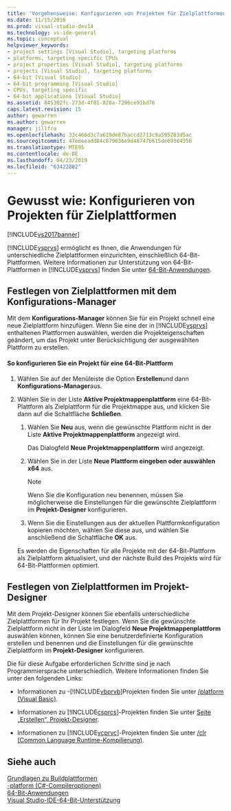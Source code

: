 ```yaml
---
title: 'Vorgehensweise: Konfigurieren von Projekten für Zielplattformen | Microsoft-Dokumentation'
ms.date: 11/15/2016
ms.prod: visual-studio-dev14
ms.technology: vs-ide-general
ms.topic: conceptual
helpviewer_keywords:
- project settings [Visual Studio], targeting platforms
- platforms, targeting specific CPUs
- project properties [Visual Studio], targeting platforms
- projects [Visual Studio], targeting platforms
- 64-bit [Visual Studio]
- 64-bit programming [Visual Studio]
- CPUs, targeting specific
- 64-bit applications [Visual Studio]
ms.assetid: 845302fc-273d-4f81-820a-7296ce91bd76
caps.latest.revision: 15
author: gewarren
ms.author: gewarren
manager: jillfra
ms.openlocfilehash: 33c466d3c7a619de87baccd2713c9a595283d5ac
ms.sourcegitcommit: 47eeeeadd84c879636e9d48747b615de69384356
ms.translationtype: MTE95
ms.contentlocale: de-DE
ms.lasthandoff: 04/23/2019
ms.locfileid: "63422802"
---
```

# <a name="how-to-configure-projects-to-target-platforms"></a>Gewusst wie: Konfigurieren von Projekten für Zielplattformen
[!INCLUDE[vs2017banner](../includes/vs2017banner.md)]

[!INCLUDE[vsprvs](../includes/vsprvs-md.md)] ermöglicht es Ihnen, die Anwendungen für unterschiedliche Zielplattformen einzurichten, einschließlich 64-Bit-Plattformen. Weitere Informationen zur Unterstützung von 64-Bit-Plattformen in [!INCLUDE[vsprvs](../includes/vsprvs-md.md)] finden Sie unter [64-Bit-Anwendungen](http://msdn.microsoft.com/library/fd4026bc-2c3d-4b27-86dc-ec5e96018181).  
  
## <a name="targeting-platforms-with-the-configuration-manager"></a>Festlegen von Zielplattformen mit dem Konfigurations-Manager  
 Mit dem **Konfigurations-Manager** können Sie für ein Projekt schnell eine neue Zielplattform hinzufügen. Wenn Sie eine der in [!INCLUDE[vsprvs](../includes/vsprvs-md.md)] enthaltenen Plattformen auswählen, werden die Projekteigenschaften geändert, um das Projekt unter Berücksichtigung der ausgewählten Plattform zu erstellen.  
  
#### <a name="to-configure-a-project-to-target-a-64-bit-platform"></a>So konfigurieren Sie ein Projekt für eine 64-Bit-Plattform  
  
1. Wählen Sie auf der Menüleiste die Option **Erstellen**und dann **Konfigurations-Manager**aus.  
  
2. Wählen Sie in der Liste **Aktive Projektmappenplattform** eine 64-Bit-Plattform als Zielplattform für die Projektmappe aus, und klicken Sie dann auf die Schaltfläche **Schließen**.  
  
   1. Wählen Sie **Neu** aus, wenn die gewünschte Plattform nicht in der Liste **Aktive Projektmappenplattform** angezeigt wird.  
  
        Das Dialogfeld **Neue Projektmappenplattform** wird angezeigt.  
  
   2. Wählen Sie in der Liste **Neue Plattform eingeben oder auswählen** **x64** aus.  
  
       > [!NOTE]
       > Wenn Sie die Konfiguration neu benennen, müssen Sie möglicherweise die Einstellungen für die gewünschte Zielplattform im **Projekt-Designer** konfigurieren.  
  
   3. Wenn Sie die Einstellungen aus der aktuellen Plattformkonfiguration kopieren möchten, wählen Sie diese aus, und wählen Sie anschließend die Schaltfläche **OK** aus.  
  
   Es werden die Eigenschaften für alle Projekte mit der 64-Bit-Plattform als Zielplattform aktualisiert, und der nächste Build des Projekts wird für 64-Bit-Plattformen optimiert.  
  
## <a name="targeting-platforms-in-the-project-designer"></a>Festlegen von Zielplattformen im Projekt-Designer  
 Mit dem Projekt-Designer können Sie ebenfalls unterschiedliche Zielplattformen für Ihr Projekt festlegen. Wenn Sie die gewünschte Zielplattform nicht in der Liste im Dialogfeld **Neue Projektmappenplattform** auswählen können, können Sie eine benutzerdefinierte Konfiguration erstellen und benennen und die Einstellungen für die gewünschte Zielplattform im **Projekt-Designer** konfigurieren.  
  
 Die für diese Aufgabe erforderlichen Schritte sind je nach Programmiersprache unterschiedlich. Weitere Informationen finden Sie unter den folgenden Links:  
  
- Informationen zu -[!INCLUDE[vbprvb](../includes/vbprvb-md.md)]Projekten finden Sie unter [/platform (Visual Basic)](http://msdn.microsoft.com/library/f9bc61e6-e854-4ae1-87b9-d6244de23fd1).  
  
- Informationen zu [!INCLUDE[csprcs](../includes/csprcs-md.md)]-Projekten finden Sie unter [Seite „Erstellen“, Projekt-Designer](../ide/reference/build-page-project-designer-csharp.md).  
  
- Informationen zu [!INCLUDE[vcprvc](../includes/vcprvc-md.md)]-Projekten finden Sie unter [/clr (Common Language Runtime-Kompilierung)](http://msdn.microsoft.com/library/fec5a8c0-40ec-484c-a213-8dec918c1d6c).  
  
## <a name="see-also"></a>Siehe auch  
 [Grundlagen zu Buildplattformen](../ide/understanding-build-platforms.md)   
 [-platform (C#-Compileroptionen)](http://msdn.microsoft.com/library/c290ff5e-47f4-4a85-9bb3-9c2525b0be04)   
 [64-Bit-Anwendungen](http://msdn.microsoft.com/library/fd4026bc-2c3d-4b27-86dc-ec5e96018181)   
 [Visual Studio-IDE-64-Bit-Unterstützung](../ide/visual-studio-ide-64-bit-support.md)

